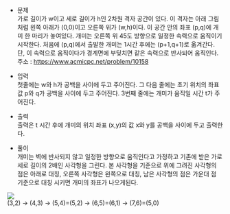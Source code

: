 
* 문제<br/>
가로 길이가 w이고 세로 길이가 h인 2차원 격자 공간이 있다. 이 격자는 아래 그림처럼 왼쪽 아래가 (0,0)이고 오른쪽 위가 (w,h)이다. 
이 공간 안의 좌표 (p,q)에 개미 한 마리가 놓여있다. 개미는 오른쪽 위 45도 방향으로 일정한 속력으로 움직이기 시작한다. 
처음에 (p,q)에서 출발한 개미는 1시간 후에는 (p+1,q+1)로 옮겨간다. 단, 이 속력으로 움직이다가 경계면에 부딪치면 같은 속력으로 반사되어 움직인다.<br/>
주소 : <https://www.acmicpc.net/problem/10158><br/>

* 입력<br/>
첫줄에는 w와 h가 공백을 사이에 두고 주어진다. 그 다음 줄에는 초기 위치의 좌표값 p와 q가 공백을 사이에 두고 주어진다. 3번째 줄에는 개미가 움직일 시간 t가 주어진다. <br/>

* 출력<br/>
출력은 t 시간 후에 개미의 위치 좌표 (x,y)의 값 x와 y를 공백을 사이에 두고 출력한다. <br/>

* 풀이<br/>
개미는 벽에 반사되지 않고 일정한 방향으로 움직인다고 가정하고 기존에 받은 가로 세로 길이의 2배인 사각형을 그린다. 본 사각형을 기준으로 위에 그려진 사각형의 점은 아래로 대칭, 오른쪽 사각형은 왼쪽으로 대칭, 남은 사각형의 점은 가운대 점 기준으로 대칭 시키면 개미의 좌표가 나오게된다.<br>

<img src="/baekjoon_study/img/개미.png"></img><br/>
(3,2) -> (4,3) -> (5,4)=(5,2) -> (6,5)=(6,1) -> (7,6)=(5,0)
                     
